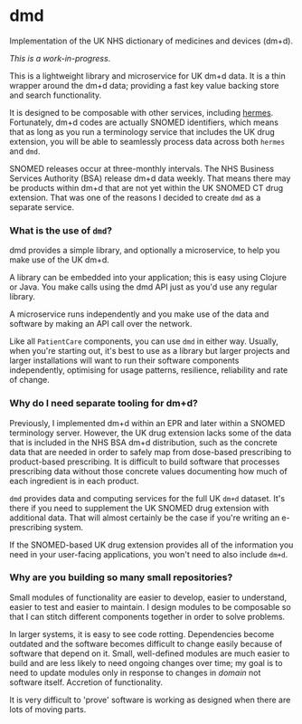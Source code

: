 # dmd

Implementation of the UK NHS dictionary of medicines and devices (dm+d).

*This is a work-in-progress*.

This is a lightweight library and microservice for UK dm+d data. It is a thin
wrapper around the dm+d data; providing a fast key value backing store and search functionality.

It is designed to be composable with other services, including [hermes](https://github.com/wardle/hermes). 
Fortunately, dm+d codes are actually SNOMED identifiers, which means that as long as you run a 
terminology service that includes the UK drug extension, you will be able to seamlessly
process data across both `hermes` and `dmd`.

SNOMED releases occur at three-monthly intervals. 
The NHS Business Services Authority (BSA) release dm+d data weekly.
That means there may be products within dm+d that are not yet within the UK
SNOMED CT drug extension. That was one of the reasons I decided to create `dmd`
as a separate service.

### What is the use of `dmd`?

dmd provides a simple library, and optionally a microservice, to help
you make use of the UK dm+d.

A library can be embedded into your application; this is easy using Clojure or 
Java. You make calls using the dmd API just as you'd use any regular library.

A microservice runs independently and you make use of the data and software
by making an API call over the network.

Like all `PatientCare` components, you can use `dmd` in either way. 
Usually, when you're starting out, it's best to use as a library but larger 
projects and larger installations will want to run their software components
independently, optimising for usage patterns, resilience, reliability and 
rate of change.

### Why do I need separate tooling for dm+d?

Previously, I implemented dm+d within an EPR and later within a SNOMED terminology server. 
However, the UK drug extension lacks some of the data that is included in the NHS BSA dm+d
distribution, such as the concrete data that are needed in order to safely 
map from dose-based prescribing to product-based prescribing. 
It is difficult to build software that processes prescribing data without those
concrete values documenting how much of each ingredient is in each product.

`dmd` provides data and computing services for the full UK `dm+d` dataset.
It's there if you need to supplement the UK SNOMED drug extension with 
additional data. That will almost certainly be the case if you're writing
an e-prescribing system.

If the SNOMED-based UK drug extension provides all of the information you need
in your user-facing applications, you won't need to also include `dm+d`.

### Why are you building so many small repositories? 

Small modules of functionality are easier to develop, easier to understand,
easier to test and easier to maintain. I design modules to be composable so that I can
stitch different components together in order to solve problems. 

In larger systems, it is easy to see code rotting. Dependencies become outdated and
the software becomes difficult to change easily because of software that depend
on it. Small, well-defined modules are much easier to build and are less likely
to need ongoing changes over time; my goal is to need to update modules only
in response to changes in *domain* not software itself. Accretion of functionality.

It is very difficult to 'prove' software is working as designed when there are
lots of moving parts. 